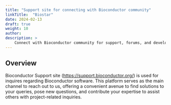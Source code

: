 ```yaml
---
title: "Support site for connecting with Bioconductor community"
linkTitle:  "Biostar"
date: 2024-02-13
draft: true
weight: 10
author: 
description: >
    Connect with Bioconductor community for support, forums, and development.
---
```


## Overview

Bioconductor Support site (https://support.bioconductor.org/) is used for inquires regarding Bioconductor software. This platform serves as the main channel to reach out to us, offering a convenient avenue to find solutions to your queries, pose new questions, and contribute your expertise to assist others with project-related inquiries.





